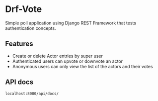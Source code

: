 # Drf-Vote
Simple poll application using Django REST Framework that tests authentication concepts.


## Features
- Create or delete Actor entries by super user
- Authenticated users can upvote or downvote an actor
- Anonymous users can only view the list of the actors and their votes


## API docs
`localhost:8000/api/docs/`
